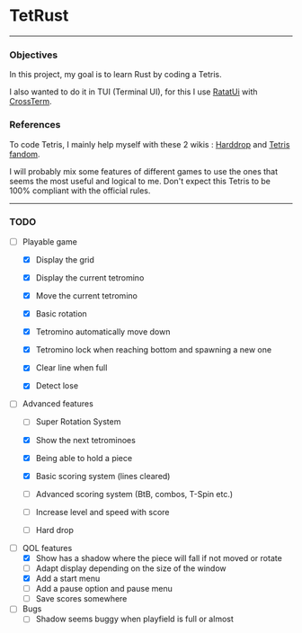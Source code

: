 # TetRust

---

### Objectives

In this project, my goal is to learn Rust by coding a Tetris.

I also wanted to do it in TUI (Terminal UI), for this I use [RatatUi](https://ratatui.rs/)
with [CrossTerm](https://github.com/crossterm-rs/crossterm).

### References

To code Tetris, I mainly help myself with these 2 wikis : [Harddrop](https://harddrop.com/wiki/Tetris_Wiki)
and [Tetris fandom](https://tetris.fandom.com/wiki/Tetris_Wiki).

I will probably mix some features of different games to use the ones that seems the most useful and logical to me.
Don't expect this Tetris to be 100% compliant with the official rules.

---

### TODO

- [ ] Playable game
    - [x] Display the grid
    - [x] Display the current tetromino
    - [x] Move the current tetromino
    - [x] Basic rotation
    - [x] Tetromino automatically move down
    - [x] Tetromino lock when reaching bottom and spawning a new one
    - [x] Clear line when full
    - [x] Detect lose


- [ ] Advanced features
    - [ ] Super Rotation System
    - [x] Show the next tetrominoes
    - [x] Being able to hold a piece
    - [x] Basic scoring system (lines cleared)
    - [ ] Advanced scoring system (BtB, combos, T-Spin etc.)
    - [ ] Increase level and speed with score
    - [ ] Hard drop


- [ ] QOL features
    - [x] Show has a shadow where the piece will fall if not moved or rotate
    - [ ] Adapt display depending on the size of the window
    - [x] Add a start menu
    - [ ] Add a pause option and pause menu
    - [ ] Save scores somewhere

- [ ] Bugs
    - [ ] Shadow seems buggy when playfield is full or almost